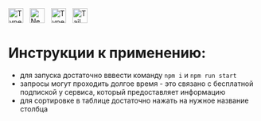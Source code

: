 <img align="left" alt="TypeScript" width="30px" style="padding-right:10px;" src="https://www.vectorlogo.zone/logos/reactjs/reactjs-icon.svg" />
<img align="left" alt="NextJS" width="30px" style="padding-right:10px;" src="https://cdn.jsdelivr.net/gh/devicons/devicon/icons/nextjs/nextjs-original.svg" />
<img align="left" alt="TypeScript" width="30px" style="padding-right:10px;" src="https://cdn.jsdelivr.net/gh/devicons/devicon/icons/typescript/typescript-plain.svg" />
<img align="left" alt="Tailwind" width="30px" style="padding-right:10px;" src="https://cdn.jsdelivr.net/gh/devicons/devicon/icons/tailwindcss/tailwindcss-plain.svg" />

<br/>
<br/>

# Инструкции к применению:
- для запуска достаточно вввести команду `npm i` и `npm run start`
- запросы могут проходить долгое время - это связано с бесплатной 
подпиской у сервиса, который предоставляет информацию
- для сортировке в таблице достаточно нажать на нужное название столбца
